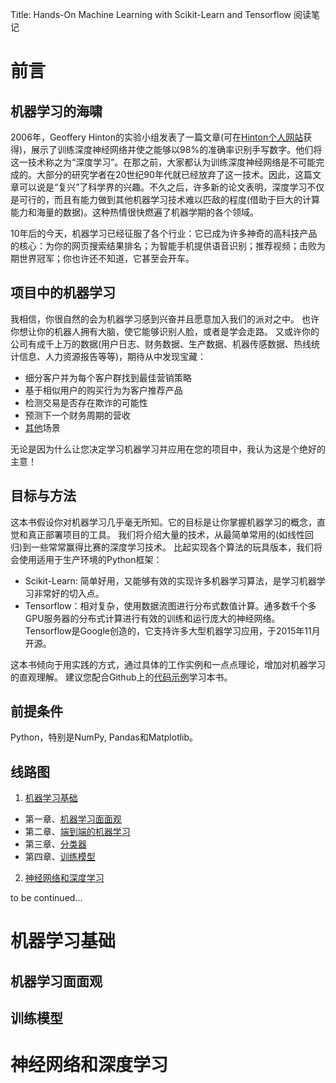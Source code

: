 Title: Hands-On Machine Learning with Scikit-Learn and Tensorflow
阅读笔记

# 前言
## 机器学习的海啸
2006年，Geoffery Hinton的实验小组发表了一篇文章(可在[Hinton个人网站](http://www.cs.toronto.edu/~hinton/)获得)，展示了训练深度神经网络并使之能够以98%的准确率识别手写数字。他们将这一技术称之为“深度学习”。在那之前，大家都认为训练深度神经网络是不可能完成的。大部分的研究学者在20世纪90年代就已经放弃了这一技术。因此，这篇文章可以说是“复兴”了科学界的兴趣。不久之后，许多新的论文表明，深度学习不仅是可行的，而且有能力做到其他机器学习技术难以匹敌的程度(借助于巨大的计算能力和海量的数据)。这种热情很快燃遍了机器学期的各个领域。

10年后的今天，机器学习已经征服了各个行业：它已成为许多神奇的高科技产品的核心：为你的网页搜索结果排名；为智能手机提供语音识别；推荐视频；击败为期世界冠军；你也许还不知道，它甚至会开车。

## 项目中的机器学习
我相信，你很自然的会为机器学习感到兴奋并且愿意加入我们的派对之中。
也许你想让你的机器人拥有大脑，使它能够识别人脸，或者是学会走路。
又或许你的公司有成千上万的数据(用户日志、财务数据、生产数据、机器传感数据、热线统计信息、人力资源报告等等)，期待从中发现宝藏：
* 细分客户并为每个客户群找到最佳营销策略
* 基于相似用户的购买行为为客户推荐产品
* 检测交易是否存在欺诈的可能性
* 预测下一个财务周期的营收
* [其他](https://www.kaggle.com/wiki/DataScienceUseCases)场景

无论是因为什么让您决定学习机器学习并应用在您的项目中，我认为这是个绝好的主意！

## 目标与方法
这本书假设你对机器学习几乎毫无所知。它的目标是让你掌握机器学习的概念，直觉和真正部署项目的工具。
我们将介绍大量的技术，从最简单常用的(如线性回归)到一些常常赢得比赛的深度学习技术。
比起实现各个算法的玩具版本，我们将会使用适用于生产环境的Python框架：
* Scikit-Learn: 简单好用，又能够有效的实现许多机器学习算法，是学习机器学习非常好的切入点。
* Tensorflow：相对复杂，使用数据流图进行分布式数值计算。通多数千个多GPU服务器的分布式计算进行有效的训练和运行庞大的神经网络。Tensorflow是Google创造的，它支持许多大型机器学习应用，于2015年11月开源。

这本书倾向于用实践的方式，通过具体的工作实例和一点点理论，增加对机器学习的直观理解。
建议您配合Github上的[代码示例](https://github.com/ageron/handson-ml)学习本书。
## 前提条件
Python，特别是NumPy, Pandas和Matplotlib。

## 线路图
1. [机器学习基础](#1)
 * 第一章、[机器学习面面观](#1.1)
 * 第二章、[端到端的机器学习][Chapter2]
 * 第三章、[分类器][Chapter3]
 * 第四章、[训练模型](#1.4)
2. [神经网络和深度学习](#2)


[Chapter2]:https://github.com/Yuqing-cat/Documentation/blob/master/MLbooks/Chapter2.md
[Chapter3]:https://github.com/Yuqing-cat/Documentation/blob/master/MLbooks/Chapter3.md

to be continued...

<h1 id = "1">机器学习基础</h1>
<h2 id = "1.1">机器学习面面观</h2>
<h2 id = "1.4">训练模型</h2>
<h1 id = "2">神经网络和深度学习</h1>